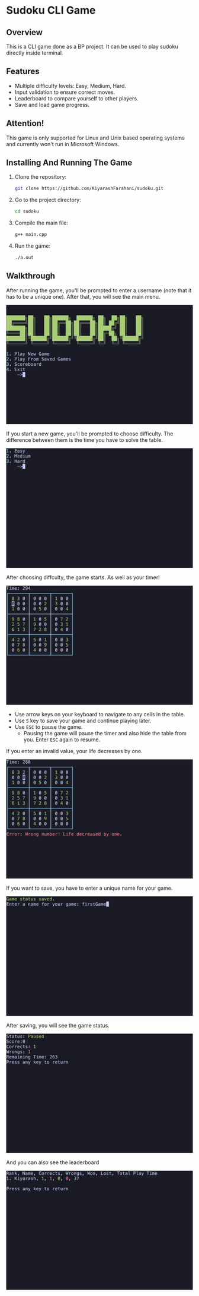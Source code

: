 # Sudoku CLI Game

## Overview
This is a CLI game done as a BP project. It can be used to play sudoku directly inside terminal. 

## Features
- Multiple difficulty levels: Easy, Medium, Hard.
- Input validation to ensure correct moves.
- Leaderboard to compare yourself to other players.
- Save and load game progress.

## Attention!
This game is only supported for Linux and Unix based operating systems and currently won't run in Microsoft Windows.

## Installing And Running The Game
1. Clone the repository:
   
    ```bash
    git clone https://github.com/KiyarashFarahani/sudoku.git
    ```
3. Go to the project directory:
   
    ```bash
    cd sudoku
    ```
5. Compile the main file:
   
    ```bash
    g++ main.cpp
    ```
7. Run the game:
   
    ```bash
    ./a.out
    ```

## Walkthrough
After running the game, you'll be prompted to enter a username (note that it has to be a unique one). After that, you will see the main menu.

![Main Menu](./screenshots/menu.png)

If you start a new game, you'll be prompted to choose difficulty. The difference between them is the time you have to solve the table.

![Choosing Diffculty](./screenshots/choosingDifficulty.png)

After choosing diffculty, the game starts. As well as your timer!

![Game](./screenshots/game.png)

- Use arrow keys on your keyboard to navigate to any cells in the table.
- Use `S` key to save your game and continue playing later.
- Use `ESC` to pause the game.
  - Pausing the game will pause the timer and also hide the table from you. Enter `ESC` again to resume.

If you enter an invalid value, your life decreases by one.

![Life Decreasement](./screenshots/lifeDecreasement.png)

If you want to save, you have to enter a unique name for your game.

![Saving Game](./screenshots/savingGame.png)

After saving, you will see the game status.

![Game Status](./screenshots/gameStatus.png)

And you can also see the leaderboard

![Leaderboard](./screenshots/Leaderboard.png)